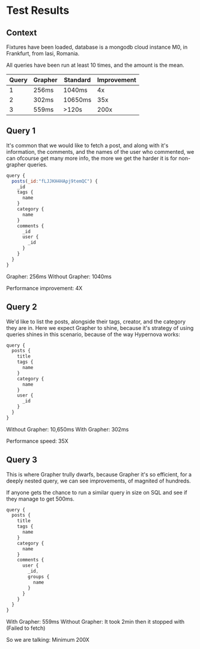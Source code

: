# Test Results

## Context

Fixtures have been loaded, database is a mongodb cloud instance M0, in Frankfurt, from Iasi, Romania.

All queries have been run at least 10 times, and the amount is the mean.

| Query | Grapher | Standard | Improvement |
| ----- | ------- | -------- | ----------- |
| 1     | 256ms   | 1040ms   | 4x          |
| 2     | 302ms   | 10650ms  | 35x         |
| 3     | 559ms   | >120s    | 200x        |

## Query 1

It's common that we would like to fetch a post, and along with it's information, the comments, and the names of the user who commented, we can ofcourse get many more info, the more we get the harder it is for non-grapher queries.

```js
query {
  posts(_id:"fLJJKH4HApj9temQC") {
    _id
    tags {
      name
    }
    category {
      name
    }
    comments {
      _id
      user {
        _id
      }
    }
  }
}
```

Grapher: 256ms
Without Grapher: 1040ms

Performance improvement: 4X

## Query 2

We'd like to list the posts, alongside their tags, creator, and the category they are in. Here we expect Grapher to shine,
because it's strategy of using queries shines in this scenario, because of the way Hypernova works:

```js
query {
  posts {
    title
    tags {
      name
    }
    category {
      name
    }
    user {
      _id
    }
  }
}
```

Without Grapher: 10,650ms
With Grapher: 302ms

Performance speed: 35X

## Query 3

This is where Grapher trully dwarfs, because Grapher it's so efficient, for a deeply nested query, we can see improvements,
of magnited of hundreds.

If anyone gets the chance to run a similar query in size on SQL and see if they manage to get 500ms.

```js
query {
  posts {
    title
    tags {
      name
    }
    category {
      name
    }
    comments {
      user {
        _id,
        groups {
          name
        }
      }
    }
  }
}
```

With Grapher: 559ms
Without Grapher: It took 2min then it stopped with (Failed to fetch)

So we are talking: Minimum 200X
